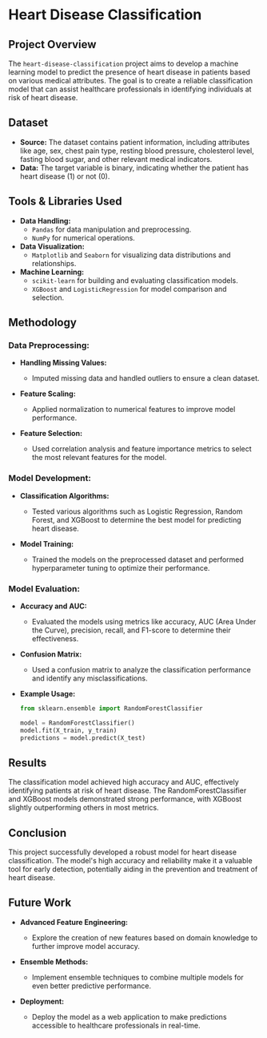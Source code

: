 # Heart Disease Classification

## Project Overview

The `heart-disease-classification` project aims to develop a machine learning model to predict the presence of heart disease in patients based on various medical attributes. The goal is to create a reliable classification model that can assist healthcare professionals in identifying individuals at risk of heart disease.

## Dataset

- **Source:** The dataset contains patient information, including attributes like age, sex, chest pain type, resting blood pressure, cholesterol level, fasting blood sugar, and other relevant medical indicators.
- **Data:** The target variable is binary, indicating whether the patient has heart disease (1) or not (0).

## Tools & Libraries Used

- **Data Handling:**
  - `Pandas` for data manipulation and preprocessing.
  - `NumPy` for numerical operations.
- **Data Visualization:**
  - `Matplotlib` and `Seaborn` for visualizing data distributions and relationships.
- **Machine Learning:**
  - `scikit-learn` for building and evaluating classification models.
  - `XGBoost` and `LogisticRegression` for model comparison and selection.

## Methodology

### Data Preprocessing:

- **Handling Missing Values:**
  - Imputed missing data and handled outliers to ensure a clean dataset.
  
- **Feature Scaling:**
  - Applied normalization to numerical features to improve model performance.

- **Feature Selection:**
  - Used correlation analysis and feature importance metrics to select the most relevant features for the model.

### Model Development:

- **Classification Algorithms:**
  - Tested various algorithms such as Logistic Regression, Random Forest, and XGBoost to determine the best model for predicting heart disease.
  
- **Model Training:**
  - Trained the models on the preprocessed dataset and performed hyperparameter tuning to optimize their performance.

### Model Evaluation:

- **Accuracy and AUC:**
  - Evaluated the models using metrics like accuracy, AUC (Area Under the Curve), precision, recall, and F1-score to determine their effectiveness.
  
- **Confusion Matrix:**
  - Used a confusion matrix to analyze the classification performance and identify any misclassifications.

- **Example Usage:**
  ```python
  from sklearn.ensemble import RandomForestClassifier
  
  model = RandomForestClassifier()
  model.fit(X_train, y_train)
  predictions = model.predict(X_test)
  ```

## Results

The classification model achieved high accuracy and AUC, effectively identifying patients at risk of heart disease. The RandomForestClassifier and XGBoost models demonstrated strong performance, with XGBoost slightly outperforming others in most metrics.

## Conclusion

This project successfully developed a robust model for heart disease classification. The model's high accuracy and reliability make it a valuable tool for early detection, potentially aiding in the prevention and treatment of heart disease.

## Future Work

- **Advanced Feature Engineering:**
  - Explore the creation of new features based on domain knowledge to further improve model accuracy.
  
- **Ensemble Methods:**
  - Implement ensemble techniques to combine multiple models for even better predictive performance.
  
- **Deployment:**
  - Deploy the model as a web application to make predictions accessible to healthcare professionals in real-time.

